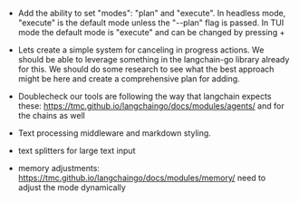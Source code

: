 - Add the ability to set "modes": "plan" and "execute". In headless mode, "execute" is the default mode unless the "--plan" flag is passed. In TUI mode the default mode is "execute" and can be changed by pressing <shift>+<tab>

- Lets create a simple system for canceling in progress actions. We should be able to leverage something in the langchain-go library already for this. We should do some research to see what the best approach might be here and create a comprehensive plan for adding.

- Doublecheck our tools are following the way that langchain expects these: https://tmc.github.io/langchaingo/docs/modules/agents/ and for the chains as well

- Text processing middleware and markdown styling.
- text splitters for large text input
- memory adjustments: https://tmc.github.io/langchaingo/docs/modules/memory/ need to adjust the mode dynamically
